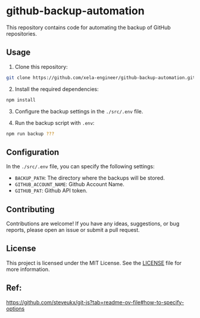 # github-backup-automation
This repository contains code for automating the backup of GitHub repositories.

## Usage

1. Clone this repository:
  ```bash
  git clone https://github.com/xela-engineer/github-backup-automation.git
  ```

2. Install the required dependencies:
  ```bash
  npm install
  ```

3. Configure the backup settings in the `./src/.env` file.

4. Run the backup script with `.env`:
  ```bash
  npm run backup ???
  ```

## Configuration

In the `./src/.env` file, you can specify the following settings:

- `BACKUP_PATH`: The directory where the backups will be stored.
- `GITHUB_ACCOUNT_NAME`: Github Account Name.
- `GITHUB_PAT`: Github API token.

## Contributing

Contributions are welcome! If you have any ideas, suggestions, or bug reports, please open an issue or submit a pull request.

## License

This project is licensed under the MIT License. See the [LICENSE](LICENSE) file for more information.

## Ref:

https://github.com/steveukx/git-js?tab=readme-ov-file#how-to-specify-options